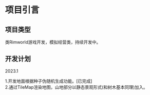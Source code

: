 # 项目引言

## **项目类型**

类Rimworld游戏开发，模拟经营类，持续开发中。

## 开发计划

2023.1

1.开发地面根据种子伪随机生成功能。[已完成]  
2.通过TileMap渲染地图，山地部分以静态景观形式(和树木基本同理)加入。  
